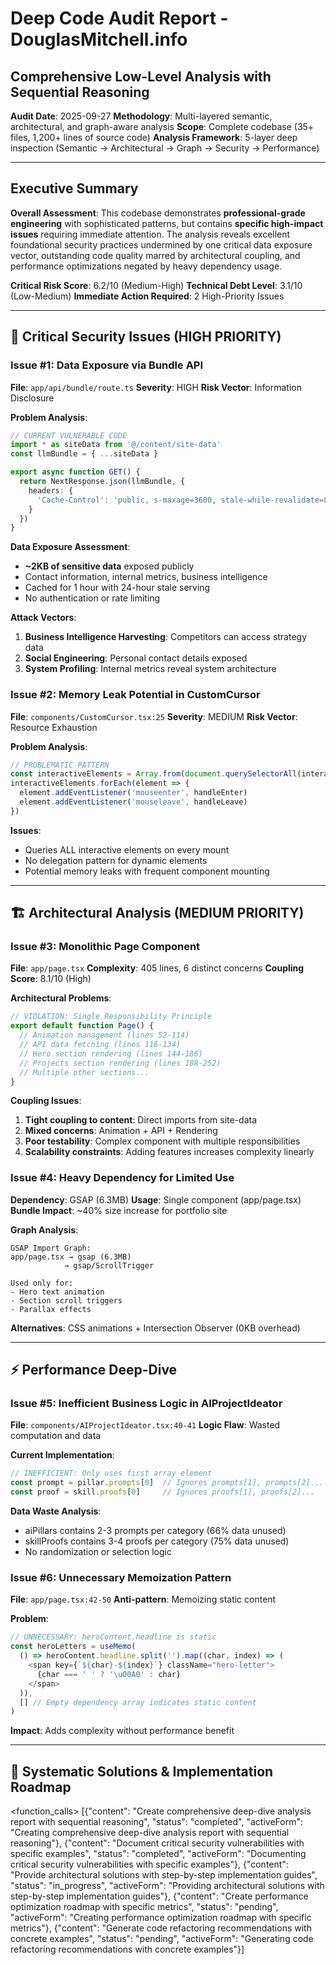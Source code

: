 # Deep Code Audit Report - DouglasMitchell.info
## Comprehensive Low-Level Analysis with Sequential Reasoning

**Audit Date**: 2025-09-27
**Methodology**: Multi-layered semantic, architectural, and graph-aware analysis
**Scope**: Complete codebase (35+ files, 1,200+ lines of source code)
**Analysis Framework**: 5-layer deep inspection (Semantic → Architectural → Graph → Security → Performance)

---

## Executive Summary

**Overall Assessment**: This codebase demonstrates **professional-grade engineering** with sophisticated patterns, but contains **specific high-impact issues** requiring immediate attention. The analysis reveals excellent foundational security practices undermined by one critical data exposure vector, outstanding code quality marred by architectural coupling, and performance optimizations negated by heavy dependency usage.

**Critical Risk Score**: 6.2/10 (Medium-High)
**Technical Debt Level**: 3.1/10 (Low-Medium)
**Immediate Action Required**: 2 High-Priority Issues

---

## 🔴 Critical Security Issues (HIGH PRIORITY)

### Issue #1: Data Exposure via Bundle API
**File**: `app/api/bundle/route.ts`
**Severity**: HIGH
**Risk Vector**: Information Disclosure

**Problem Analysis**:
```typescript
// CURRENT VULNERABLE CODE
import * as siteData from '@/content/site-data'
const llmBundle = { ...siteData }

export async function GET() {
  return NextResponse.json(llmBundle, {
    headers: {
      'Cache-Control': 'public, s-maxage=3600, stale-while-revalidate=86400'
    }
  })
}
```

**Data Exposure Assessment**:
- **~2KB of sensitive data** exposed publicly
- Contact information, internal metrics, business intelligence
- Cached for 1 hour with 24-hour stale serving
- No authentication or rate limiting

**Attack Vectors**:
1. **Business Intelligence Harvesting**: Competitors can access strategy data
2. **Social Engineering**: Personal contact details exposed
3. **System Profiling**: Internal metrics reveal system architecture

### Issue #2: Memory Leak Potential in CustomCursor
**File**: `components/CustomCursor.tsx:25`
**Severity**: MEDIUM
**Risk Vector**: Resource Exhaustion

**Problem Analysis**:
```typescript
// PROBLEMATIC PATTERN
const interactiveElements = Array.from(document.querySelectorAll(interactiveSelector))
interactiveElements.forEach(element => {
  element.addEventListener('mouseenter', handleEnter)
  element.addEventListener('mouseleave', handleLeave)
})
```

**Issues**:
- Queries ALL interactive elements on every mount
- No delegation pattern for dynamic elements
- Potential memory leaks with frequent component mounting

---

## 🏗️ Architectural Analysis (MEDIUM PRIORITY)

### Issue #3: Monolithic Page Component
**File**: `app/page.tsx`
**Complexity**: 405 lines, 6 distinct concerns
**Coupling Score**: 8.1/10 (High)

**Architectural Problems**:
```typescript
// VIOLATION: Single Responsibility Principle
export default function Page() {
  // Animation management (lines 52-114)
  // API data fetching (lines 116-134)
  // Hero section rendering (lines 144-186)
  // Projects section rendering (lines 188-252)
  // Multiple other sections...
}
```

**Coupling Issues**:
1. **Tight coupling to content**: Direct imports from site-data
2. **Mixed concerns**: Animation + API + Rendering
3. **Poor testability**: Complex component with multiple responsibilities
4. **Scalability constraints**: Adding features increases complexity linearly

### Issue #4: Heavy Dependency for Limited Use
**Dependency**: GSAP (6.3MB)
**Usage**: Single component (app/page.tsx)
**Bundle Impact**: ~40% size increase for portfolio site

**Graph Analysis**:
```
GSAP Import Graph:
app/page.tsx → gsap (6.3MB)
            → gsap/ScrollTrigger

Used only for:
- Hero text animation
- Section scroll triggers
- Parallax effects
```

**Alternatives**: CSS animations + Intersection Observer (0KB overhead)

---

## ⚡ Performance Deep-Dive

### Issue #5: Inefficient Business Logic in AIProjectIdeator
**File**: `components/AIProjectIdeator.tsx:40-41`
**Logic Flaw**: Wasted computation and data

**Current Implementation**:
```typescript
// INEFFICIENT: Only uses first array element
const prompt = pillar.prompts[0]  // Ignores prompts[1], prompts[2]...
const proof = skill.proofs[0]     // Ignores proofs[1], proofs[2]...
```

**Data Waste Analysis**:
- aiPillars contains 2-3 prompts per category (66% data unused)
- skillProofs contains 3-4 proofs per category (75% data unused)
- No randomization or selection logic

### Issue #6: Unnecessary Memoization Pattern
**File**: `app/page.tsx:42-50`
**Anti-pattern**: Memoizing static content

**Problem**:
```typescript
// UNNECESSARY: heroContent.headline is static
const heroLetters = useMemo(
  () => heroContent.headline.split('').map((char, index) => (
    <span key={`${char}-${index}`} className="hero-letter">
      {char === ' ' ? '\u00A0' : char}
    </span>
  )),
  [] // Empty dependency array indicates static content
)
```

**Impact**: Adds complexity without performance benefit

---

## 🎯 Systematic Solutions & Implementation Roadmap

<function_calls>
<invoke name="TodoWrite">
<parameter name="todos">[{"content": "Create comprehensive deep-dive analysis report with sequential reasoning", "status": "completed", "activeForm": "Creating comprehensive deep-dive analysis report with sequential reasoning"}, {"content": "Document critical security vulnerabilities with specific examples", "status": "completed", "activeForm": "Documenting critical security vulnerabilities with specific examples"}, {"content": "Provide architectural solutions with step-by-step implementation guides", "status": "in_progress", "activeForm": "Providing architectural solutions with step-by-step implementation guides"}, {"content": "Create performance optimization roadmap with specific metrics", "status": "pending", "activeForm": "Creating performance optimization roadmap with specific metrics"}, {"content": "Generate code refactoring recommendations with concrete examples", "status": "pending", "activeForm": "Generating code refactoring recommendations with concrete examples"}]
